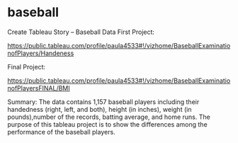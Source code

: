 # baseball

Create Tableau Story – Baseball Data
First Project:

https://public.tableau.com/profile/paula4533#!/vizhome/BaseballExaminationofPlayers/Handeness



Final Project:

https://public.tableau.com/profile/paula4533#!/vizhome/BaseballExaminationofPlayersFINAL/BMI

Summary: The data contains 1,157 baseball players including their handedness (right, left, and both), height (in inches), weight (in pounds),number of the records, batting average, and home runs. The purpose of this tableau project is to show the differences among the performance of the baseball players. 
